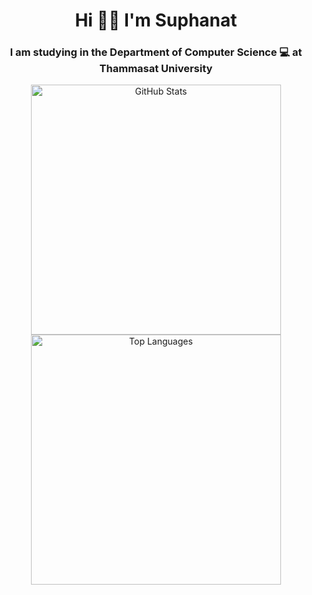 <h1 align="center">Hi 👋🏻 I'm Suphanat</h1>
<h3 align="center">I am studying in the Department of Computer Science 💻 at Thammasat University</h3>


<p align="center">
  <img src="https://github-readme-stats.vercel.app/api?username=suphanatchanlek30&theme=swift&show_icons=true" alt="GitHub Stats" width="400">
  <img src="https://github-readme-stats.vercel.app/api/top-langs/?username=suphanatchanlek30&layout=compact&theme=swift" alt="Top Languages" width="400">
</p>
